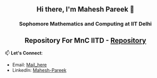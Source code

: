 
<!--
**Mahesh-pareek/Mahesh-pareek** is a ✨ _special_ ✨ repository because its `README.md` (this file) appears on your GitHub profile.

Here are some ideas to get you started:

- 🔭 I’m currently working on ...
- 🌱 I’m currently learning ...
- 👯 I’m looking to collaborate on ...
- 🤔 I’m looking for help with ...
- 💬 Ask me about ...
- 📫 How to reach me: ...
- 😄 Pronouns: ...
- ⚡ Fun fact: ...
-->


<div align="center"> <h2>Hi there, I'm Mahesh Pareek 👋</h2> </div>

<div align="center"> <h3>Sophomore Mathematics and Computing at IIT Delhi</h3> </div>

<div align="center"> <h2>Repository For MnC IITD - <a href="your-repo-link-here">Repository</a></h2> </div>

📫 **Let's Connect**:  
- Email: [Mail_here](mailto:maheshpareek2005@gmail.com)  
- LinkedIn: [Mahesh-Pareek](https://linkedin.com/in/mahesh-pareek15)



<!-- 
- Website: [YourWebsite](https://YourWebsite.com) 
⚡ **Quote**: "Technology is best when it brings people together." 
-->

 
